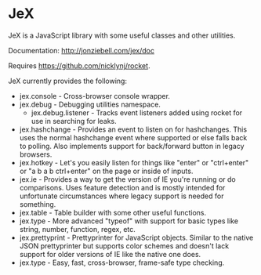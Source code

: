 JeX
===

JeX is a JavaScript library with some useful classes and other utilities.

Documentation: http://jonziebell.com/jex/doc

Requires https://github.com/nicklynj/rocket.

JeX currently provides the following:
* jex.console - Cross-browser console wrapper.
* jex.debug - Debugging utilities namespace.
  * jex.debug.listener - Tracks event listeners added using rocket for use in searching for leaks.
* jex.hashchange - Provides an event to listen on for hashchanges. This uses the normal hashchange event where supported or else falls back to polling. Also implements support for back/forward button in legacy browsers.
* jex.hotkey - Let's you easily listen for things like "enter" or "ctrl+enter" or "a b a b ctrl+enter" on the page or inside of inputs.
* jex.ie - Provides a way to get the version of IE you're running or do comparisons. Uses feature detection and is mostly intended for unfortunate circumstances where legacy support is needed for something.
* jex.table - Table builder with some other useful functions.
* jex.type - More advanced "typeof" with support for basic types like string, number, function, regex, etc.
* jex.prettyprint - Prettyprinter for JavaScript objects. Similar to the native JSON prettyprinter but supports color schemes and doesn't lack support for older versions of IE like the native one does.
* jex.type - Easy, fast, cross-browser, frame-safe type checking.
